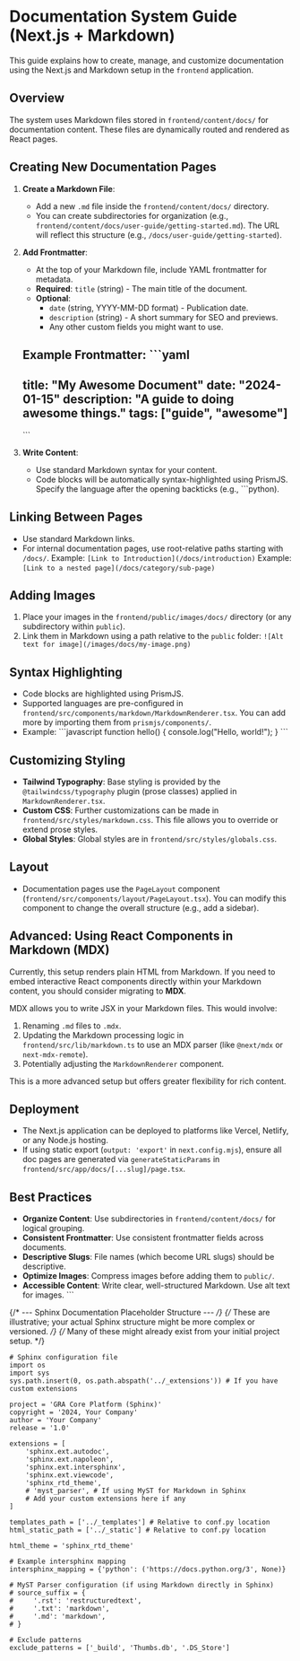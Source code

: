 # Documentation System Guide (Next.js + Markdown)

This guide explains how to create, manage, and customize documentation using the Next.js and Markdown setup in the `frontend` application.

## Overview

The system uses Markdown files stored in `frontend/content/docs/` for documentation content. These files are dynamically routed and rendered as React pages.

## Creating New Documentation Pages

1.  **Create a Markdown File**:
    *   Add a new `.md` file inside the `frontend/content/docs/` directory.
    *   You can create subdirectories for organization (e.g., `frontend/content/docs/user-guide/getting-started.md`). The URL will reflect this structure (e.g., `/docs/user-guide/getting-started`).

2.  **Add Frontmatter**:
    *   At the top of your Markdown file, include YAML frontmatter for metadata.
    *   **Required**: `title` (string) - The main title of the document.
    *   **Optional**:
        *   `date` (string, YYYY-MM-DD format) - Publication date.
        *   `description` (string) - A short summary for SEO and previews.
        *   Any other custom fields you might want to use.

    Example Frontmatter:
    \`\`\`yaml
    ---
    title: "My Awesome Document"
    date: "2024-01-15"
    description: "A guide to doing awesome things."
    tags: ["guide", "awesome"]
    ---
    \`\`\`

3.  **Write Content**:
    *   Use standard Markdown syntax for your content.
    *   Code blocks will be automatically syntax-highlighted using PrismJS. Specify the language after the opening backticks (e.g., \`\`\`python).

## Linking Between Pages

-   Use standard Markdown links.
-   For internal documentation pages, use root-relative paths starting with `/docs/`.
    Example: `[Link to Introduction](/docs/introduction)`
    Example: `[Link to a nested page](/docs/category/sub-page)`

## Adding Images

1.  Place your images in the `frontend/public/images/docs/` directory (or any subdirectory within `public`).
2.  Link them in Markdown using a path relative to the `public` folder:
    `![Alt text for image](/images/docs/my-image.png)`

## Syntax Highlighting

-   Code blocks are highlighted using PrismJS.
-   Supported languages are pre-configured in `frontend/src/components/markdown/MarkdownRenderer.tsx`. You can add more by importing them from `prismjs/components/`.
-   Example:
    \`\`\`javascript
    function hello() {
      console.log("Hello, world!");
    }
    \`\`\`

## Customizing Styling

-   **Tailwind Typography**: Base styling is provided by the `@tailwindcss/typography` plugin (prose classes) applied in `MarkdownRenderer.tsx`.
-   **Custom CSS**: Further customizations can be made in `frontend/src/styles/markdown.css`. This file allows you to override or extend prose styles.
-   **Global Styles**: Global styles are in `frontend/src/styles/globals.css`.

## Layout

-   Documentation pages use the `PageLayout` component (`frontend/src/components/layout/PageLayout.tsx`). You can modify this component to change the overall structure (e.g., add a sidebar).

## Advanced: Using React Components in Markdown (MDX)

Currently, this setup renders plain HTML from Markdown. If you need to embed interactive React components directly within your Markdown content, you should consider migrating to **MDX**.

MDX allows you to write JSX in your Markdown files. This would involve:
1.  Renaming `.md` files to `.mdx`.
2.  Updating the Markdown processing logic in `frontend/src/lib/markdown.ts` to use an MDX parser (like `@next/mdx` or `next-mdx-remote`).
3.  Potentially adjusting the `MarkdownRenderer` component.

This is a more advanced setup but offers greater flexibility for rich content.

## Deployment

-   The Next.js application can be deployed to platforms like Vercel, Netlify, or any Node.js hosting.
-   If using static export (`output: 'export'` in `next.config.mjs`), ensure all doc pages are generated via `generateStaticParams` in `frontend/src/app/docs/[...slug]/page.tsx`.

## Best Practices

-   **Organize Content**: Use subdirectories in `frontend/content/docs/` for logical grouping.
-   **Consistent Frontmatter**: Use consistent frontmatter fields across documents.
-   **Descriptive Slugs**: File names (which become URL slugs) should be descriptive.
-   **Optimize Images**: Compress images before adding them to `public/`.
-   **Accessible Content**: Write clear, well-structured Markdown. Use alt text for images.
\`\`\`

  {/* --- Sphinx Documentation Placeholder Structure --- */}
  {/* These are illustrative; your actual Sphinx structure might be more complex or versioned. */}
  {/* Many of these might already exist from your initial project setup. */}

```plaintext file="docs/conf.py"
# Sphinx configuration file
import os
import sys
sys.path.insert(0, os.path.abspath('../_extensions')) # If you have custom extensions

project = 'GRA Core Platform (Sphinx)'
copyright = '2024, Your Company'
author = 'Your Company'
release = '1.0'

extensions = [
    'sphinx.ext.autodoc',
    'sphinx.ext.napoleon',
    'sphinx.ext.intersphinx',
    'sphinx.ext.viewcode',
    'sphinx_rtd_theme',
    # 'myst_parser', # If using MyST for Markdown in Sphinx
    # Add your custom extensions here if any
]

templates_path = ['../_templates'] # Relative to conf.py location
html_static_path = ['../_static'] # Relative to conf.py location

html_theme = 'sphinx_rtd_theme'

# Example intersphinx mapping
intersphinx_mapping = {'python': ('https://docs.python.org/3', None)}

# MyST Parser configuration (if using Markdown directly in Sphinx)
# source_suffix = {
#     '.rst': 'restructuredtext',
#     '.txt': 'markdown',
#     '.md': 'markdown',
# }

# Exclude patterns
exclude_patterns = ['_build', 'Thumbs.db', '.DS_Store']
